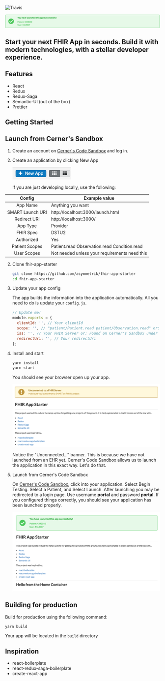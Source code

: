 ![Travis](https://travis-ci.org/Asymmetrik/fhir-app-starter.svg?branch=master)

![Logo](./docs/Logo.png)

## Start your next FHIR App in seconds. Build it with modern technologies, with a stellar developer experience.

## Features

- React
- Redux
- Redux-Saga
- Semantic-UI (out of the box)
- Prettier

## Getting Started

## Launch from Cerner's Sandbox

1. Create an account on [Cerner's Code Sandbox](https://code.cerner.com/developer/smart-on-fhir/apps) and log in.

2. Create an application by clicking New App

   ![NewApp](./docs/NewApp.png)

   If you are just developing locally, use the following:

|      Config      | Example value                                 |
| :--------------: | --------------------------------------------- |
|     App Name     | Anything you want                             |
| SMART Launch URI | http://localhost:3000/launch.html             |
|   Redirect URI   | http://localhost:3000/                        |
|     App Type     | Provider                                      |
|    FHIR Spec     | DSTU2                                         |
|    Authorized    | Yes                                           |
|  Patient Scopes  | Patient.read Observation.read Condition.read  |
|   User Scopes    | Not needed unless your requirements need this |

2. Clone fhir-app-starter

   ```sh
   git clone https://github.com/asymmetrik/fhir-app-starter
   cd fhir-app-starter
   ```

3. Update your app config

   The app builds the information into the application automatically. All you need to do is update your `config.js`.

   ```js
   // Update me!
   module.exports = {
     clientId: '', // Your clientId
     scope: '', // "patient/Patient.read patient/Observation.read" or: Whatever scopes you like
     iss: '', // Your FHIR Server or: Found on Cerner's Sandbox under "FHIR Spec: dstu2 - " <iss listed here> "
     redirectUri: '', // Your redirectUri
   };
   ```

4. Install and start


    ```sh
    yarn install
    yarn start
    ```

    You should see your browser open up your app.

    ![Unconnected](./docs/Unconnected.png)

    Notice the "Unconnected..." banner. This is because we have not launched from an EHR yet. Cerner's Code Sandbox allows us to launch the application in this exact way. Let's do that.

5.  Launch from Cerner's Code Sandbox

    On [Cerner's Code Sandbox](https://code.cerner.com/developer/smart-on-fhir/apps), click into your application. Select Begin Testing. Select a Patient, and Select Launch. After launching you may be redirected to a login page. Use username **portal** and password **portal**. If you configured things correctly, you should see your application has been launched properly.

    ![Success](./docs/Success.png)

## Building for production

Build for production using the following command:

```sh
yarn build
```

Your app will be located in the `build` directory

## Inspiration

- react-boilerplate
- react-redux-saga-boilerplate
- create-react-app
